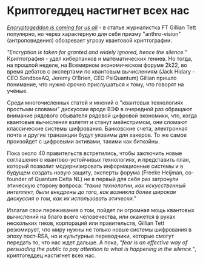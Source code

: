 # Криптогеддец настигнет всех нас

_*[Encryptogeddon is coming for us all](https://www.ft.com/content/a8204a7d-2922-4944-bdff-5449a8f3aee9)*_ - в статье журналистка FT Gillian Tett популярно, но через характерную для себя призму "anthro-vision" (антроповидения) обозревает угрозу квантовой криптографии.

*"Encryption is taken for granted and widely ignored, hence the silence."* Криптография - удел киберпанков и математических гениев. Но тогда, на прошлой неделе, на Всемирном экономическом форуме 2k22, во время дебатов с экспертами по квантовым вычислениям (Jack Hidary - CEO SandboxAQ, Jeremy O’Brien, CEO PsiQuantum) Gillian пришло понимание, что нужно срочно прислушаться к тому, что говорят на учёные. 

Среди многочисленных статей и мнений о "квантовых технологиях простыми словами" дискуссии вроде ВЭФ в очередной раз обращают внимание рядового обывателя рядовой цифровой экономики, что, когда квантовые вычисления взлетят и станут мейнстримом, они сломают классические системы шифрования. Банковские счета, электронная почта и другие транзакции будут уязвимы для хакеров. То же самое произойдет с цифровыми активами, такими как биткойны.

Пока около 40 правительств встретились, чтобы заключить новые соглашения о квантово-устойчивых технологиях, и представить план, который позволит модернизировать информационные системы и в будущем создать новую защиту, эксперты форума (Freeke Heijman, co-founder of Quantum Delta NL) не в первый для себя раз затронули этическую сторону вопроса: *"такие технологии, как искусственный интеллект, были внедрены до того, как возникла более широкая дискуссия о том, как их использовать этически."*

Излагая свои переживания о том, пойдет ли огромная мощь квантовых вычислений на благо всего человечества, или окажется в руках нескольких гиков, корпораций или правительств, Gillian Tett резюмирует, что миру нужны не только новые системы шифрования в эпоху пост-RSA, но и культурные переводчики, которые смогут передать то, что нас ждет дальше. А пока, *"fear is an effective way of persuading the public to pay attention to what is happening in the silence."*, криптогеддец настигнет всех нас.